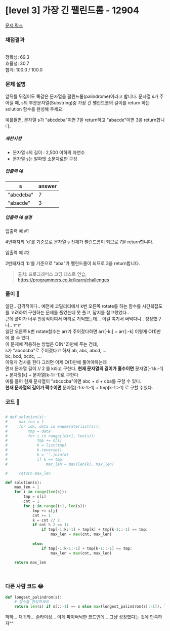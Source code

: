 # [level 3] 가장 긴 팰린드롬 - 12904 

[문제 링크](https://school.programmers.co.kr/learn/courses/30/lessons/12904) 



### 채점결과

<br/>정확성: 69.3<br/>효율성: 30.7<br/>합계: 100.0 / 100.0

### 문제 설명

<p>앞뒤를 뒤집어도 똑같은 문자열을 팰린드롬(palindrome)이라고 합니다.
문자열 s가 주어질 때, s의 부분문자열(Substring)중 가장 긴 팰린드롬의 길이를 return 하는 solution 함수를 완성해 주세요.

예를들면, 문자열 s가 "abcdcba"이면 7을 return하고 "abacde"이면 3을 return합니다.</p>

<h5>제한사항</h5>

<ul>
<li>문자열 s의 길이 : 2,500 이하의 자연수</li>
<li>문자열 s는 알파벳 소문자로만 구성</li>
</ul>

<h5>입출력 예</h5>
<table class="table">
        <thead><tr>
<th>s</th>
<th>answer</th>
</tr>
</thead>
        <tbody><tr>
<td>"abcdcba"</td>
<td>7</td>
</tr>
          <tr>
<td>"abacde"</td>
<td>3</td>
</tr>
</tbody>
      </table>
<h5>입출력 예 설명</h5>

<p> 입출력 예 #1 </p>
<p> 4번째자리 'd'를 기준으로 문자열 s 전체가 팰린드롬이 되므로 7을 return합니다. </p>

<p> 입출력 예 #2 </p>
<p> 2번째자리 'b'를 기준으로 "aba"가 팰린드롬이 되므로 3을 return합니다. </p>

> 출처: 프로그래머스 코딩 테스트 연습, https://programmers.co.kr/learn/challenges

### 풀이 🚀
일단.. 감격적이다.. 예전에 코딜리티에서
k번 오른쪽 rotate를 하는 함수를 시간복잡도를 고려하여 구현하는 문제를 풀었는데  못 풀고, 답지를 참고했었다..   
근데 풀이가 너무 인상적이여서 머리로 기억했는데... 이걸 여기서 써먹다니.. 성장했구나.. ㅠㅠ  
일단 오른쪽 k번 rotate함수는 arr가 주어졌다하면 arr[-k:] + arr[:-k] 이렇게 O(1)만에 풀 수 있다.     
이 문제에 적용하는 방법은
O(N^2)만에 푸는 건데,   
s가 "abcdcba"로 주어졌다고 하자
ab, abc, abcd, ...  
bc, bcd, bcdc, ....  
이렇게 검사를 한다 그러면 이제 O(1)만에 풀어야하는데  
먼저 문자열 길이 // 2 를 k라고 구한다.
**현재 문자열의 길이가 홀수이면**
문자열[-1:k:-1] + 문자열[k] + 문자열[k-1::-1]로 구한다  
예를 들어 현재 문자열이 "abcdcba"이면 abc + d + cba를 구할 수 있다.  
**현재 문자열의 길이가 짝수이면**
문자열[-1:k-1:-1] + tmp[k-1::-1] 로 구할 수있다.

### 코드 📃

```python

# def solution(s):
#     max_len = 1
#     for idx, data in enumerate(list(s)):
#         tmp = data
#         for i in range(idx+1, len(s)):
#             tmp += s[i]
#             k = list(tmp)
#             k.reverse()
#             k = ''.join(k)
#             if k == tmp:
#                 max_len = max(len(k), max_len)

#     return max_len

def solution(s):
    max_len = 1
    for i in range(len(s)):
        tmp = s[i]
        cnt = 1
        for j in range(i+1, len(s)):
            tmp += s[j]
            cnt += 1
            k = cnt // 2
            if cnt % 2 == 1:
                if tmp[-1:k:-1] + tmp[k] + tmp[k-1::-1] == tmp:
                    max_len = max(cnt, max_len)
                    
            else:
                if tmp[-1:k-1:-1] + tmp[k-1::-1] == tmp:
                    max_len = max(cnt, max_len)
                
    return max_len      

```
<br>

### 다른 사람 코드 😂

```python
def longest_palindrom(s):
    # 함수를 완성하세요
    return len(s) if s[::-1] == s else max(longest_palindrom(s[:-1]), longest_palindrom(s[1:]))
```

하하... 재귀와... 슬라이싱... 이게 파이써닉한 코드인데...
그냥 성장했다는 것에 만족하자^^ 
